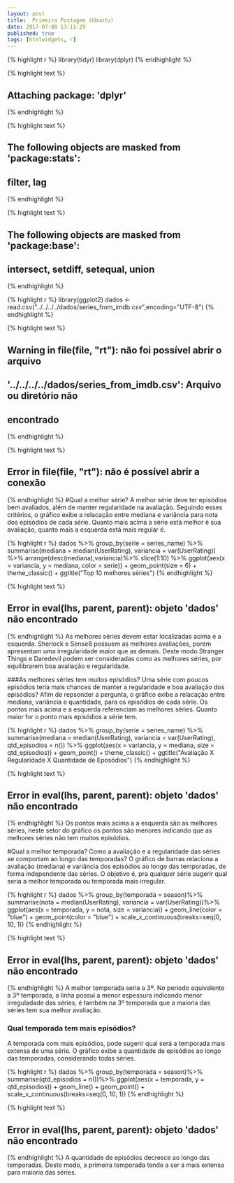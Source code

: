 ```yaml
---
layout: post
title:  Primeira Postagem (Ubuntu)
date: 2017-07-08 13:11:29
published: true
tags: [htmlwidgets, r]
---
```


{% highlight r %}
library(tidyr)
library(dplyr)
{% endhighlight %}



{% highlight text %}
## 
## Attaching package: 'dplyr'
{% endhighlight %}



{% highlight text %}
## The following objects are masked from 'package:stats':
## 
##     filter, lag
{% endhighlight %}



{% highlight text %}
## The following objects are masked from 'package:base':
## 
##     intersect, setdiff, setequal, union
{% endhighlight %}



{% highlight r %}
library(ggplot2)
dados <- read.csv("../../../../dados/series_from_imdb.csv",encoding="UTF-8")
{% endhighlight %}



{% highlight text %}
## Warning in file(file, "rt"): não foi possível abrir o arquivo
## '../../../../dados/series_from_imdb.csv': Arquivo ou diretório não
## encontrado
{% endhighlight %}



{% highlight text %}
## Error in file(file, "rt"): não é possível abrir a conexão
{% endhighlight %}
#Qual a melhor série?
A melhor série deve ter episódios bem avaliados, além de manter regularidade na avaliação. Seguindo esses critérios, o gráfico exibe a relacação entre mediana e variância para nota dos episódios de cada série. Quanto mais acima a série está melhor é sua avaliação, quanto mais a esquerda está mais regular é.

{% highlight r %}
dados %>% 
    group_by(serie = series_name) %>% 
    summarise(mediana = median(UserRating),
              variancia = var(UserRating)) %>%
    arrange(desc(mediana),variancia)%>%
    slice(1:10) %>% 
  ggplot(aes(x = variancia, y = mediana, color = serie)) + 
  geom_point(size = 6) + 
  theme_classic() +
  ggtitle("Top 10 melhores séries")
{% endhighlight %}



{% highlight text %}
## Error in eval(lhs, parent, parent): objeto 'dados' não encontrado
{% endhighlight %}
As melhores séries devem estar localizadas acima e a esquerda. Sherlock e Sense8 possuem as melhores avaliações, porém apresentam uma irregularidade maior que as demais. Deste modo Stranger Things e Daredevil podem ser consideradas como as melhores séries, por equilibrarem boa avaliação e regularidade.


###As melhores séries tem muitos episódios?
Uma série com poucos episódios teria mais chances de manter a regularidade e boa avaliação dos episódios? Afim de repsonder a pergunta, o gráfico exibe a relacação entre mediana, variância e quantidade, para os episódios de cada série. Os pontos mais acima e a esquerda referenciam as melhores séries. Quanto maior for o ponto mais episódios a série tem. 

{% highlight r %}
dados %>% 
    group_by(serie = series_name) %>% 
    summarise(mediana = median(UserRating),
              variancia = var(UserRating), 
              qtd_episodios = n()) %>%
  ggplot(aes(x = variancia, y = mediana, size = qtd_episodios)) + 
  geom_point() + 
  theme_classic() +
  ggtitle("Avaliação X Regularidade X Quantidade de Eposódios")
{% endhighlight %}



{% highlight text %}
## Error in eval(lhs, parent, parent): objeto 'dados' não encontrado
{% endhighlight %}
Os pontos mais acima a a esquerda são as melhores séries, neste setor do gráfico os pontos são menores indicando que as melhores séries não tem muitos episódios.


#Qual a melhor temporada?
Como a avaliação e a regularidade das séries se comportam ao longo das temporadas? O gráfico de barras relaciona a avaliação (mediana) e variância dos episódios ao longo das temporadas, de forma independente das séries. O objetivo é, pra qualquer série sugerir qual seria a melhor temporada ou temporada mais irregular.

{% highlight r %}
dados %>% 
  group_by(temporada = season)%>%
  summarise(nota = median(UserRating),
            variancia = var(UserRating))%>% 
  ggplot(aes(x = temporada, y = nota, size = variancia)) + 
  geom_line(color = "blue") + 
  geom_point(color = "blue") +
  scale_x_continuous(breaks=seq(0, 10, 1)) 
{% endhighlight %}



{% highlight text %}
## Error in eval(lhs, parent, parent): objeto 'dados' não encontrado
{% endhighlight %}
A melhor temporada seria a 3º. No periodo equivalente a 3º temporada, a linha possui a menor espessura indicando menor irreguladade das séries, é também na 3º temporada que a maioria das séries tem sua melhor avaliação.  


### Qual temporada tem mais episódios?
A temporada com mais episódios, pode sugerir qual será a temporada mais extensa de uma série. O gráfico exibe a quantidade de episódios ao longo das temporadas, considerando todas séries.   

{% highlight r %}
dados %>% 
  group_by(temporada = season)%>%
  summarise(qtd_episodios = n())%>% 
  ggplot(aes(x = temporada, y = qtd_episodios)) + 
  geom_line() + 
  geom_point() +
  scale_x_continuous(breaks=seq(0, 10, 1)) 
{% endhighlight %}



{% highlight text %}
## Error in eval(lhs, parent, parent): objeto 'dados' não encontrado
{% endhighlight %}
A quantidade de episódios decresce ao longo das temporadas. Deste modo, a primeira temporada tende a ser a mais extensa para maioria das séries.
